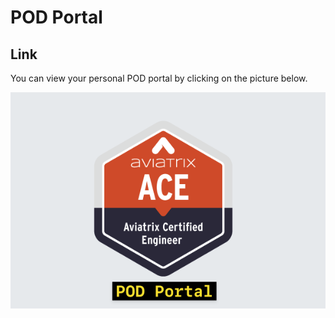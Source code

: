 # POD Portal

## Link
You can view your personal POD portal by clicking on the picture below. 

<a href="https://bridge-portal.ace.aviatrixlab.com/" target="_blank">

![My image](images/pod.png)

</a>
